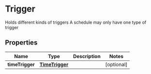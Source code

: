 

# Trigger

Holds different kinds of triggers  A schedule may only have one type of trigger

## Properties

Name | Type | Description | Notes
------------ | ------------- | ------------- | -------------
**timeTrigger** | [**TimeTrigger**](TimeTrigger.md) |  |  [optional]



